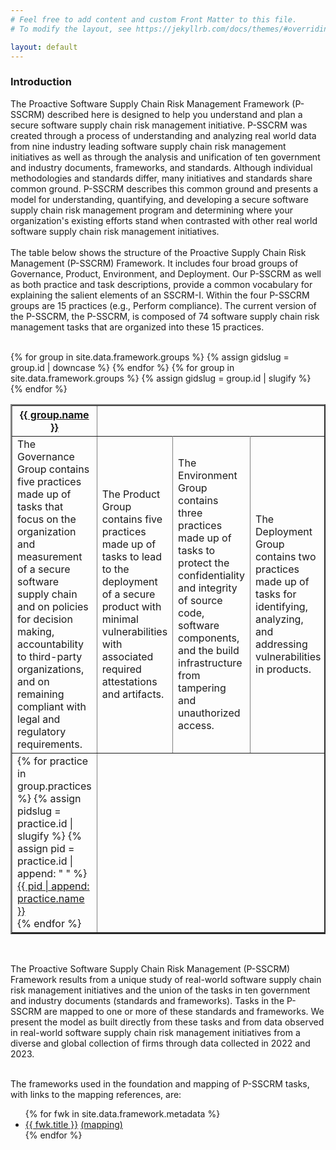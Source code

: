 ```yaml
---
# Feel free to add content and custom Front Matter to this file.
# To modify the layout, see https://jekyllrb.com/docs/themes/#overriding-theme-defaults

layout: default
---
```

### Introduction
The Proactive Software Supply Chain Risk Management Framework (P-SSCRM) described here is designed to help you understand and plan a secure software supply chain risk management initiative. P-SSCRM was created through a process of understanding and analyzing real world data from nine industry leading software supply chain risk management initiatives as well as through the analysis and unification of ten government and industry documents, frameworks, and standards. Although individual methodologies and standards differ, many initiatives and standards share common ground. P-SSCRM describes this common ground and presents a model for understanding, quantifying, and developing a secure software supply chain risk management program and determining where your organization's existing efforts stand when contrasted with other real world software supply chain risk management initiatives.
<br>
<br>
The table below shows the structure of the Proactive Supply Chain Risk Management (P-SSCRM)
Framework. It includes four broad groups of Governance, Product, Environment, and Deployment.
Our P-SSCRM as well as both practice and task descriptions, provide a common vocabulary for
explaining the salient elements of an SSCRM-I. Within the four P-SSCRM groups are 15 practices
(e.g., Perform compliance). The current version of the P-SSCRM, the P-SSCRM, is composed of 74
software supply chain risk management tasks that are organized into these 15 practices.
<br>
<br>
<table border="2px">
    {% for group in site.data.framework.groups %}
        {% assign gidslug = group.id | downcase %}
            <th>
                <a href="{{ '/framework/groups/' | append: gidslug | relative_url }}">{{ group.name }}</a>
            </th>
     {% endfor %}
    <tr>
    <!-- TO DO: The blurbs really ought to be in the metadata and pulled like the group names are above -->
    <td>The Governance Group contains five practices made up of tasks that focus on the organization and measurement of a secure software supply chain and on policies for decision making, accountability to third-party organizations, and on remaining compliant with legal and regulatory requirements.</td>
    <td>The Product Group contains five practices made up of tasks to lead to the deployment of a secure product with minimal vulnerabilities with associated required attestations and artifacts.</td>
    <td>The Environment Group contains three practices made up of tasks to protect the confidentiality and integrity of source code, software components, and the build infrastructure from tampering and unauthorized access.</td>
    <td>The Deployment Group contains two practices made up of tasks for identifying, analyzing, and addressing vulnerabilities in products.</td>
    </tr>
    <tr>
    {% for group in site.data.framework.groups %}
        {% assign gidslug = group.id | slugify %}
            <td>
                {% for practice in group.practices %}
                    {% assign pidslug = practice.id | slugify %}
                    {% assign pid = practice.id | append: " " %}
                        <a href="{{ '/framework/practices/' | append: pidslug | relative_url }}">{{ pid | append: practice.name }}</a>
                        <br>
                {% endfor %}
            </td>
     {% endfor %}
     </tr>
</table>
<br>
<p>
The Proactive Software Supply Chain Risk Management (P-SSCRM) Framework results from a
unique study of real-world software supply chain risk management initiatives and the union of the
tasks in ten government and industry documents (standards and frameworks). Tasks in the P-SSCRM
are mapped to one or more of these standards and frameworks. We present the model as built
directly from these tasks and from data observed in real-world software supply chain risk
management initiatives from a diverse and global collection of firms through data collected in 2022
and 2023.
<br>
<br>
<p>
The frameworks used in the foundation and mapping of P-SSCRM tasks, with links to the mapping
references, are:
<br>
<ul>
    {% for fwk in site.data.framework.metadata %}
        <li>
            <a href="{{ fwk.link }}">{{ fwk.title }}</a>
            <a href="/framework/frameworks/{{ fwk.id }}"> (mapping)</a>
        </li>
    {% endfor %}
</ul>
<p>
